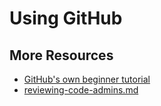 # Using GitHub

## More Resources

* [GitHub's own beginner tutorial](https://docs.github.com/en/get-started/start-your-journey/hello-world)
* [reviewing-code-admins.md](../../writing-code/reviewing-code-admins.md "mention")
